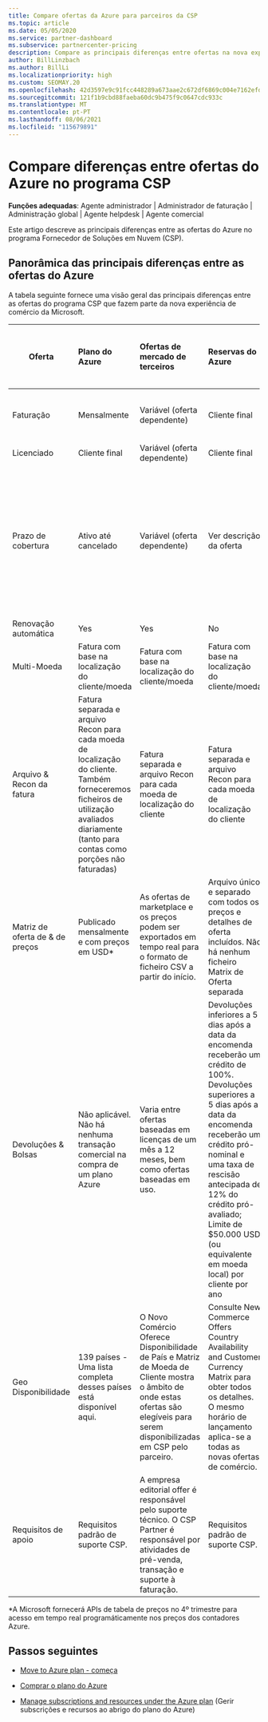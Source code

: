 ```yaml
---
title: Compare ofertas da Azure para parceiros da CSP
ms.topic: article
ms.date: 05/05/2020
ms.service: partner-dashboard
ms.subservice: partnercenter-pricing
description: Compare as principais diferenças entre ofertas na nova experiência de comércio da Microsoft para parceiros no programa Fornecedor de Soluções em Nuvem (CSP).
author: BillLinzbach
ms.author: BillLi
ms.localizationpriority: high
ms.custom: SEOMAY.20
ms.openlocfilehash: 42d3597e9c91fcc448289a673aae2c672df6869c004e7162efd5d6235259db09
ms.sourcegitcommit: 121f1b9cbd88faeba60dc9b475f9c0647cdc933c
ms.translationtype: MT
ms.contentlocale: pt-PT
ms.lasthandoff: 08/06/2021
ms.locfileid: "115679891"
---
```

# <a name="compare-differences-between-azure-offers-in-the-csp-program"></a>Compare diferenças entre ofertas do Azure no programa CSP

**Funções adequadas**: Agente administrador | Administrador de faturação | Administração global | Agente helpdesk | Agente comercial

Este artigo descreve as principais diferenças entre as ofertas do Azure no programa Fornecedor de Soluções em Nuvem (CSP).

## <a name="overview-of-key-differences-between-azure-offers"></a>Panorâmica das principais diferenças entre as ofertas do Azure

A tabela seguinte fornece uma visão geral das principais diferenças entre as ofertas do programa CSP que fazem parte da nova experiência de comércio da Microsoft.

|**Oferta**| **Plano do Azure**|**Ofertas de mercado de terceiros**|**Reservas do Azure**|**Subscrições de servidores vendidas através do CSP**|**Ofertas baseadas em licença**|
|-------------------|:------|:-----|:---------|:--------------|:---------|
|Faturação|Mensalmente|Variável (oferta dependente)|Cliente final|Adiantando-se para o período completo ou 3 anos|Mensal ou Anual|
|Licenciado|Cliente final|Variável (oferta dependente)|Cliente final| Cliente final|Cliente final|
|Prazo de cobertura|Ativo até cancelado|Variável (oferta dependente)|Ver descrição da oferta|Todas as Reservas Azure têm o seu próprio período de cobertura único. Todas as Subscrições do Servidor terão o seu próprio período de cobertura único.|   Licenças adicionais entrarão no período de cobertura existente|
|Renovação automática|Yes|Yes|No| No|Yes|
|Multi-Moeda|Fatura com base na localização do cliente/moeda|Fatura com base na localização do cliente/moeda|Fatura com base na localização do cliente/moeda|Fatura com base na localização do cliente/moeda|Com base na moeda de localização do parceiro| 
|Arquivo & Recon da fatura|Fatura separada e arquivo Recon para cada moeda de localização do cliente.  Também forneceremos ficheiros de utilização avaliados diariamente (tanto para contas como porções não faturadas) |Fatura separada e arquivo Recon para cada moeda de localização do cliente|Fatura separada e arquivo Recon para cada moeda de localização do cliente|Fatura separada e arquivo Recon para cada moeda de localização do cliente|Todas as encomendas numa fatura e arquivo Recon|
|Matriz de oferta de & de preços|Publicado mensalmente e com preços em USD*|As ofertas de marketplace e os preços podem ser exportados em tempo real para o formato de ficheiro CSV a partir do início.|Arquivo único e separado com todos os preços e detalhes de oferta incluídos. Não há nenhum ficheiro Matrix de Oferta separada||Arquivo único e separado com todos os preços e detalhes de oferta incluídos. Não há matriz de oferta separada.| 
|Devoluções & Bolsas|Não aplicável. Não há nenhuma transação comercial na compra de um plano Azure|Varia entre ofertas baseadas em licenças de um mês a 12 meses, bem como ofertas baseadas em uso.|Devoluções inferiores a 5 dias após a data da encomenda receberão um crédito de 100%. Devoluções superiores a 5 dias após a data da encomenda receberão um crédito pró-nominal e uma taxa de rescisão antecipada de 12% do crédito pró-avaliado; Limite de $50.000 USD (ou equivalente em moeda local) por cliente por ano|As devoluções a menos de 60 dias da data da encomenda receberão uma licença de crédito de 100% será desativada. As devoluções parciais não serão aceites.|   Suspensões/cancelamentos inferiores a 30 dias receberão um crédito de 100%; Suspensões/cancelamentos superiores a 30 dias receberão um crédito pro-rated.|
|Geo Disponibilidade|139 países - Uma lista completa desses países está disponível aqui.|O Novo Comércio Oferece Disponibilidade de País e Matriz de Moeda de Cliente mostra o âmbito de onde estas ofertas são elegíveis para serem disponibilizadas em CSP pelo parceiro.|Consulte New Commerce Offers Country Availability and Customer Currency Matrix para obter todos os detalhes. O mesmo horário de lançamento aplica-se a todas as novas ofertas de comércio.|Consulte New Commerce Offers Country Availability and Customer Currency Matrix para obter todos os detalhes.  O mesmo horário de lançamento aplica-se a todas as novas ofertas de comércio.|247 países|
|Requisitos de apoio|Requisitos padrão de suporte CSP.|A empresa editorial offer é responsável pelo suporte técnico.  O CSP Partner é responsável por atividades de pré-venda, transação e suporte à faturação.|Requisitos padrão de suporte CSP.|Requisitos padrão de suporte CSP.|Requisitos padrão de suporte CSP.|

*A Microsoft fornecerá APIs de tabela de preços no 4º trimestre para acesso em tempo real programáticamente nos preços dos contadores Azure.

## <a name="next-steps"></a>Passos seguintes

- [Move to Azure plan - começa](azure-plan-get-started.md)

- [Comprar o plano do Azure](purchase-azure-plan.md)

- [Manage subscriptions and resources under the Azure plan](azure-plan-manage.md) (Gerir subscrições e recursos ao abrigo do plano do Azure)